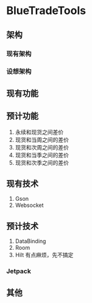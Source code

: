# BlueTradeTools
## 架构
### 现有架构
### 设想架构

## 现有功能



## 预计功能
1. 永续和现货之间差价
2. 现货和当周之间的差价
3. 现货和次周之间的差价
4. 现货和当季之间的差价
5. 现货和次季之间的差价



## 现有技术
1. Gson
2. Websocket


## 预计技术
1. DataBinding
2. Room
3. Hilt 有点麻烦，先不搞定

### Jetpack


## 其他
